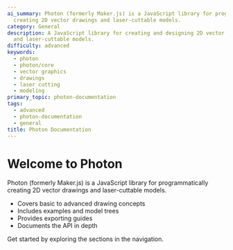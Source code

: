 ```yaml
---
ai_summary: Photon (formerly Maker.js) is a JavaScript library for programmatically
  creating 2D vector drawings and laser-cuttable models.
category: General
description: A JavaScript library for creating and designing 2D vector graphics, drawings,
  and laser-cuttable models.
difficulty: advanced
keywords:
  - photon
  - photon/core
  - vector graphics
  - drawings
  - laser cutting
  - modeling
primary_topic: photon-documentation
tags:
  - advanced
  - photon-documentation
  - general
title: Photon Documentation
---
```


# Welcome to Photon

Photon (formerly Maker.js) is a JavaScript library for programmatically creating 2D vector drawings and laser-cuttable models.

- Covers basic to advanced drawing concepts
- Includes examples and model trees
- Provides exporting guides
- Documents the API in depth

Get started by exploring the sections in the navigation.
